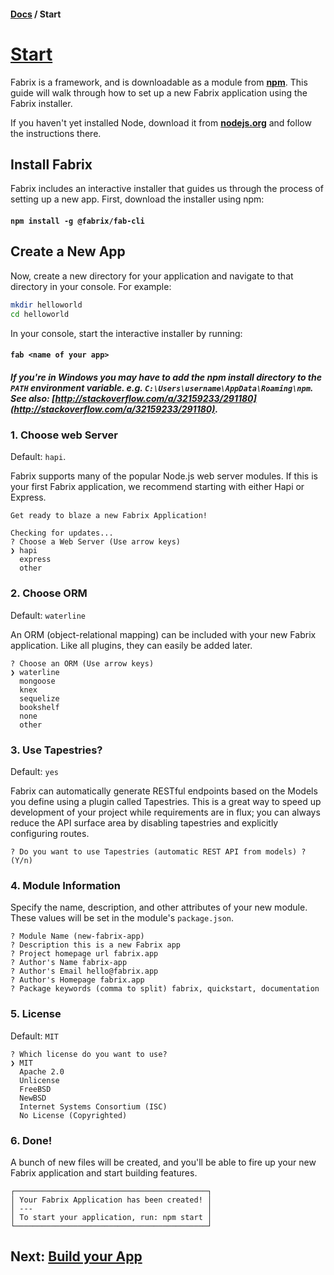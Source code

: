 #### [Docs](./) / Start

# [Start](#start) 

Fabrix is a framework, and is downloadable as a module from [**npm**](https://www.npmjs.com/package/@fabrix/fabrix). This guide will walk through how to set up a new Fabrix application using the Fabrix installer.

If you haven't yet installed Node, download it from [**nodejs.org**](https://nodejs.org/en/) and follow the instructions there.

## Install Fabrix

Fabrix includes an interactive installer that guides us through the process of setting up a new app. First, download the installer using npm:

#### `npm install -g @fabrix/fab-cli`

## Create a New App

Now, create a new directory for your application and navigate to that directory in your console. For example:

```bash
mkdir helloworld
cd helloworld
```

In your console, start the interactive installer by running:

#### `fab <name of your app>`

##### *If you're in Windows you may have to add the npm install directory to the `PATH` environment variable. e.g. `C:\Users\username\AppData\Roaming\npm`. See also: [http://stackoverflow.com/a/32159233/291180](http://stackoverflow.com/a/32159233/291180).*

### 1. Choose web Server

Default: `hapi`.

Fabrix supports many of the popular Node.js web server modules. If this is your first Fabrix application, we recommend starting with either Hapi or Express.

```
Get ready to blaze a new Fabrix Application!

Checking for updates...
? Choose a Web Server (Use arrow keys)
❯ hapi
  express
  other
```

### 2. Choose ORM

Default: `waterline`

An ORM (object-relational mapping) can be included with your new Fabrix application. Like all plugins, they can easily be added later.

```
? Choose an ORM (Use arrow keys)
❯ waterline
  mongoose
  knex
  sequelize
  bookshelf
  none
  other
```


### 3. Use Tapestries?

Default: `yes`

Fabrix can automatically generate RESTful endpoints based on the Models you define using a plugin called Tapestries. This is a great way to speed up development of your project while requirements are in flux; you can always reduce the API surface area by disabling tapestries and explicitly configuring routes.

```
? Do you want to use Tapestries (automatic REST API from models) ? (Y/n)
```

### 4. Module Information

Specify the name, description, and other attributes of your new module. These values will be set in the module's `package.json`.

```
? Module Name (new-fabrix-app)
? Description this is a new Fabrix app
? Project homepage url fabrix.app
? Author's Name fabrix-app
? Author's Email hello@fabrix.app
? Author's Homepage fabrix.app
? Package keywords (comma to split) fabrix, quickstart, documentation
```

### 5. License

Default: `MIT`

```
? Which license do you want to use?
❯ MIT
  Apache 2.0
  Unlicense
  FreeBSD
  NewBSD
  Internet Systems Consortium (ISC)
  No License (Copyrighted)
```

### 6. Done!

A bunch of new files will be created, and you'll be able to fire up your new Fabrix application and start building features.

```
┌───────────────────────────────────────────┐
│ Your Fabrix Application has been created! │
│ ---                                       │
│ To start your application, run: npm start │
└───────────────────────────────────────────┘
```

## Next: [Build your App](./build)

